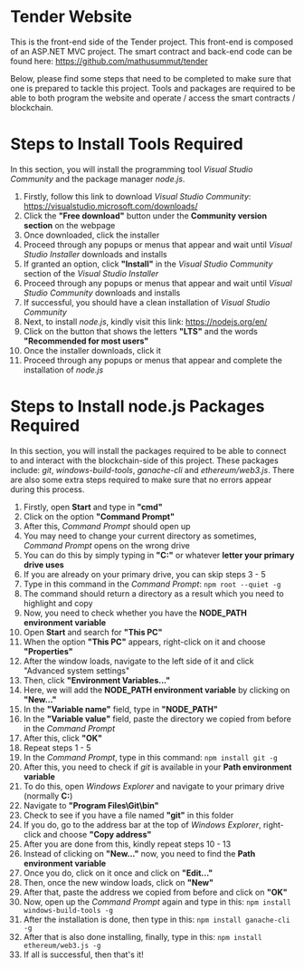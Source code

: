 # Tender Website

This is the front-end side of the Tender project. This front-end is composed of an ASP.NET MVC project. The smart contract and back-end code can be found here: https://github.com/mathusummut/tender

Below, please find some steps that need to be completed to make sure that one is prepared to tackle this project. Tools and packages are required to be able to both program the website and operate / access the smart contracts / blockchain.

# Steps to Install Tools Required

In this section, you will install the programming tool *Visual Studio Community* and the package manager *node.js*.

1. Firstly, follow this link to download *Visual Studio Community*: https://visualstudio.microsoft.com/downloads/
2. Click the **"Free download"** button under the **Community version section** on the webpage
3. Once downloaded, click the installer
4. Proceed through any popups or menus that appear and wait until *Visual Studio Installer* downloads and installs
5. If granted an option, click **"Install"** in the *Visual Studio Community* section of the *Visual Studio Installer*
6. Proceed through any popups or menus that appear and wait until *Visual Studio Community* downloads and installs
7. If successful, you should have a clean installation of *Visual Studio Community*
8. Next, to install *node.js*, kindly visit this link: https://nodejs.org/en/
9. Click on the button that shows the letters **"LTS"** and the words **"Recommended for most users"**
10. Once the installer downloads, click it
12. Proceed through any popups or menus that appear and complete the installation of *node.js*

# Steps to Install node.js Packages Required

In this section, you will install the packages required to be able to connect to and interact with the blockchain-side of this project. These packages include: *git*, *windows-build-tools*, *ganache-cli* and *ethereum/web3.js*. There are also some extra steps required to make sure that no errors appear during this process.

1. Firstly, open **Start** and type in **"cmd"**
2. Click on the option **"Command Prompt"**
3. After this, *Command Prompt* should open up
4. You may need to change your current directory as sometimes, *Command Prompt* opens on the wrong drive
5. You can do this by simply typing in **"C:"** or whatever **letter your primary drive uses**
6. If you are already on your primary drive, you can skip steps 3 - 5
7. Type in this command in the *Command Prompt*: `npm root --quiet -g`
8. The command should return a directory as a result which you need to highlight and copy
9. Now, you need to check whether you have the **NODE_PATH environment variable**
10. Open **Start** and search for **"This PC"**
11. When the option **"This PC"** appears, right-click on it and choose **"Properties"**
12. After the window loads, navigate to the left side of it and click "Advanced system settings"
13. Then, click **"Environment Variables..."**
14. Here, we will add the **NODE_PATH environment variable** by clicking on **"New..."**
15. In the **"Variable name"** field, type in **"NODE_PATH"**
16. In the **"Variable value"** field, paste the directory we copied from before in the *Command Prompt*
17. After this, click **"OK"**
18. Repeat steps 1 - 5
19. In the *Command Prompt*, type in this command: `npm install git -g`
20. After this, you need to check if *git* is available in your **Path environment variable**
21. To do this, open *Windows Explorer* and navigate to your primary drive (normally **C:**)
22. Navigate to **"Program Files\Git\bin"**
23. Check to see if you have a file named **"git"** in this folder
24. If you do, go to the address bar at the top of *Windows Explorer*, right-click and choose **"Copy address"**
25. After you are done from this, kindly repeat steps 10 - 13
26. Instead of clicking on **"New..."** now, you need to find the **Path environment variable**
27. Once you do, click on it once and click on **"Edit..."**
28. Then, once the new window loads, click on **"New"**
29. After that, paste the address we copied from before and click on **"OK"**
30. Now, open up the *Command Prompt* again and type in this: `npm install windows-build-tools -g`
31. After the installation is done, then type in this: `npm install ganache-cli -g`
32. After that is also done installing, finally, type in this: `npm install ethereum/web3.js -g`
33. If all is successful, then that's it!
